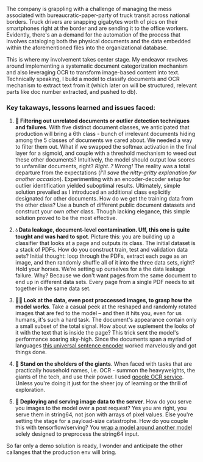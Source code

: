 The company is grappling with a challenge of managing the mess associated with bureaucratic-paper-party of truck transit across national borders. Truck drivers are snapping gigabytes worth of pics on their smartphones right at the border and are sending it to the office workers. Evidently, there's an a demand for the automation of the process that involves cataloging both the physical documents and the data embedded within the aforementioned files into the organizational database.

This is where my involvement takes center stage. My endeavor revolves around implementing a systematic document categorization mechanism and also leveraging OCR to transform image-based content into text. Technically speaking, I build a model to classify documents and OCR mechanism to extract text from it (which later on will be structured, relevant parts like doc number extracted, and pushed to db).

### Key takaways, lessons learned and issues faced:

1. **🫧 Filtering out unrelated documents or outlier detection techniques and failures**. With five distinct document classes, we anticipated that production will bring a 6th class - bunch of irrelevant documents hiding among the 5 classes of documents we cared about. We needed a way to filter them out. What if we swapped the softmax activation in the final layer for a sigmoid, and couple with a threshold mechanism to weed out these other documents? Intuitively, the model should output low scores to unfamiliar documents, right? *Right..? Wrong!* The reality was a total departure from the expectations (*I'll save the nitty-gritty explanation for another occasion*). Experimenting with an encoder-decoder setup for outlier identification yielded suboptimal results. Ultimately, simple solution prevailed as I introduced an additional class explicitly designated for other documents. How do we get the training data from the other class? Use a bunch of different public document datasets and construct your own *other* class. Though lacking elegance, this simple solution proved to be the most effective.

2. **💧 Data leakage, document-level contamination. Uff, this one is quite tought and was hard to spot**. Picture this: you are building up a classifier that looks at a page and outputs its class. The initial dataset is a stack of PDFs. How do you construct train, test and validation data sets? Initial thought: loop through the PDFs, extract each page as an image, and then randomly shuffle all of it into the three data sets, right? Hold your horses. We're setting up ourselves for a the data leakage failure. Why? Because we don't want pages from the same document to end up in different data sets. Every page from a single PDF needs to sit together in the same data set.

3. **👨‍🔬 Look at the data, even post proccessed images, to grasp how the model works**. Take a casual peek at the reshaped and randomly rotated images that are fed to the model – and then it hits you, even for us humans, it's such a hard task. The document's appearance contain only a small subset of the total signal. How about we suplement the looks of it with the text that is inside the page? This trick sent the model's performance soaring sky-high. Since the documents span a myriad of languages [this universal sentence encoder](https://tfhub.dev/google/universal-sentence-encoder-multilingual/3) worked marvelously and got things done.

4. **🗿 Stand on the sholders of the giants**. When faced with tasks that are practically household names, i.e. OCR - summon the heavyweights, the giants of the tech, and use their power. I used [google OCR service](https://cloud.google.com/vision/docs/ocr). Unless you're doing it just for the sheer joy of learning or the thrill of exploration.

5. **🤖 Deploying and serving image data to the server**. How do you serve you images to the model over a post request? Yes you are right, you serve them in string64, not json with arrays of pixel values. Else you're setting the stage for a payload-size catastrophe. How do you couple this with tensorflow/serving? You [wrap a model around another model](https://github.com/tensorflow/serving/issues/1869#issuecomment-873455598) solely designed to preprocess the string64 input.

So far only a demo solution is ready, I wonder and anticipate the other callanges that the production env will bring.
